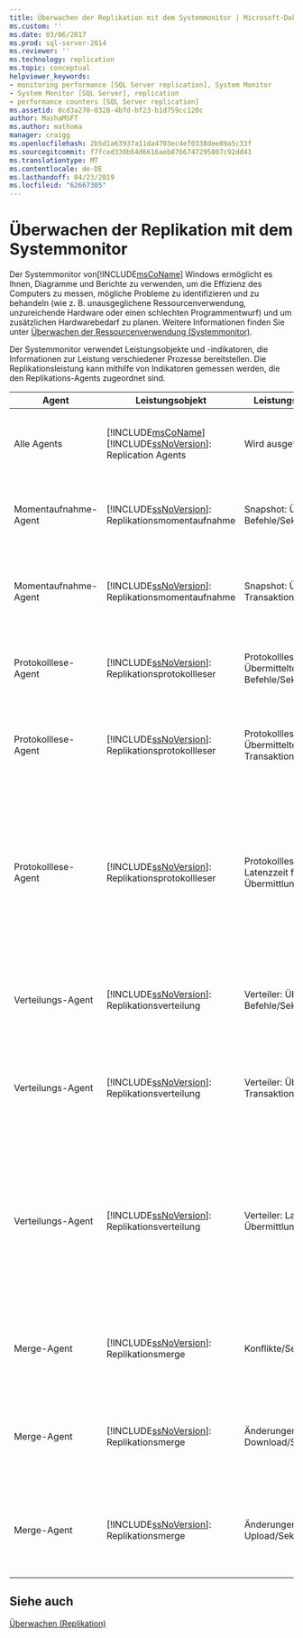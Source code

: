 ```yaml
---
title: Überwachen der Replikation mit dem Systemmonitor | Microsoft-Dokumentation
ms.custom: ''
ms.date: 03/06/2017
ms.prod: sql-server-2014
ms.reviewer: ''
ms.technology: replication
ms.topic: conceptual
helpviewer_keywords:
- monitoring performance [SQL Server replication], System Monitor
- System Monitor [SQL Server], replication
- performance counters [SQL Server replication]
ms.assetid: 8cd3a270-0328-4bfd-bf23-b1d759cc120c
author: MashaMSFT
ms.author: mathoma
manager: craigg
ms.openlocfilehash: 2b5d1a63937a11da4703ec4ef0338dee89a5c33f
ms.sourcegitcommit: f7fced330b64d6616aeb8766747295807c92dd41
ms.translationtype: MT
ms.contentlocale: de-DE
ms.lasthandoff: 04/23/2019
ms.locfileid: "62667305"
---
```

# <a name="monitoring-replication-with-system-monitor"></a>Überwachen der Replikation mit dem Systemmonitor
  Der Systemmonitor von[!INCLUDE[msCoName](../../../includes/msconame-md.md)] Windows ermöglicht es Ihnen, Diagramme und Berichte zu verwenden, um die Effizienz des Computers zu messen, mögliche Probleme zu identifizieren und zu behandeln (wie z. B. unausgeglichene Ressourcenverwendung, unzureichende Hardware oder einen schlechten Programmentwurf) und um zusätzlichen Hardwarebedarf zu planen. Weitere Informationen finden Sie unter [Überwachen der Ressourcenverwendung &#40;Systemmonitor&#41;](../../performance-monitor/monitor-resource-usage-system-monitor.md).  
  
 Der Systemmonitor verwendet Leistungsobjekte und -indikatoren, die Informationen zur Leistung verschiedener Prozesse bereitstellen. Die Replikationsleistung kann mithilfe von Indikatoren gemessen werden, die den Replikations-Agents zugeordnet sind.  
  
|Agent|Leistungsobjekt|Leistungsindikator|Description|  
|-----------|------------------------|-------------|-----------------|  
|Alle Agents|[!INCLUDE[msCoName](../../../includes/msconame-md.md)] [!INCLUDE[ssNoVersion](../../../includes/ssnoversion-md.md)]: Replication Agents|Wird ausgeführt|Die Anzahl der Replikations-Agents, die gerade ausgeführt werden.|  
|Momentaufnahme-Agent|[!INCLUDE[ssNoVersion](../../../includes/ssnoversion-md.md)]: Replikationsmomentaufnahme|Snapshot: Übermittelte Befehle/Sekunde|Die Anzahl der Befehle, die pro Sekunde an den Verteiler übermittelt wurden.|  
|Momentaufnahme-Agent|[!INCLUDE[ssNoVersion](../../../includes/ssnoversion-md.md)]: Replikationsmomentaufnahme|Snapshot: Übermittelte Transaktionen/Sekunde|Die Anzahl der Transaktionen, die pro Sekunde an den Verteiler übermittelt wurden.|  
|Protokolllese-Agent|[!INCLUDE[ssNoVersion](../../../includes/ssnoversion-md.md)]: Replikationsprotokollleser|Protokollleser: Übermittelte Befehle/Sekunde|Die Anzahl der Befehle, die pro Sekunde an den Verteiler übermittelt wurden.|  
|Protokolllese-Agent|[!INCLUDE[ssNoVersion](../../../includes/ssnoversion-md.md)]: Replikationsprotokollleser|Protokollleser: Übermittelte Transaktionen/Sekunde|Die Anzahl der Transaktionen, die pro Sekunde an den Verteiler übermittelt wurden.|  
|Protokolllese-Agent|[!INCLUDE[ssNoVersion](../../../includes/ssnoversion-md.md)]: Replikationsprotokollleser|Protokollleser: Latenzzeit für Übermittlung|Die aktuelle Zeitspanne (in Millisekunden), die vom Zeitpunkt der Übernahme von Transaktionen auf dem Verleger bis zu ihrer Übermittlung an den Verteiler verstrichen ist.|  
|Verteilungs-Agent|[!INCLUDE[ssNoVersion](../../../includes/ssnoversion-md.md)]: Replikationsverteilung|Verteiler: Übermittelte Befehle/Sekunde|Die Anzahl der Befehle, die pro Sekunde an den Abonnenten übermittelt wurden.|  
|Verteilungs-Agent|[!INCLUDE[ssNoVersion](../../../includes/ssnoversion-md.md)]: Replikationsverteilung|Verteiler: Übermittelte Transaktionen/Sekunde|Die Anzahl der Transaktionen, die pro Sekunde an den Abonnenten übermittelt wurden.|  
|Verteilungs-Agent|[!INCLUDE[ssNoVersion](../../../includes/ssnoversion-md.md)]: Replikationsverteilung|Verteiler: Latenzzeit für Übermittlung|Die aktuelle Zeitspanne (in Millisekunden), die vom Zeitpunkt der Übermittlung von Transaktionen an den Verteiler bis zu ihrer Übernahme auf dem Abonnenten verstrichen ist.|  
|Merge-Agent|[!INCLUDE[ssNoVersion](../../../includes/ssnoversion-md.md)]: Replikationsmerge|Konflikte/Sekunde|Die Anzahl der Konflikte pro Sekunde, die im Rahmen des Mergevorgangs aufgetreten sind.|  
|Merge-Agent|[!INCLUDE[ssNoVersion](../../../includes/ssnoversion-md.md)]: Replikationsmerge|Änderungen per Download/Sekunde|Die Anzahl der Zeilen, die pro Sekunde vom Verleger auf den Abonnenten repliziert wurden.|  
|Merge-Agent|[!INCLUDE[ssNoVersion](../../../includes/ssnoversion-md.md)]: Replikationsmerge|Änderungen per Upload/Sekunde|Die Anzahl der Zeilen, die pro Sekunde vom Abonnenten auf den Verleger repliziert wurden.|  
  
## <a name="see-also"></a>Siehe auch  
 [Überwachen &#40;Replikation&#41;](../monitoring-replication.md)  
  
  
